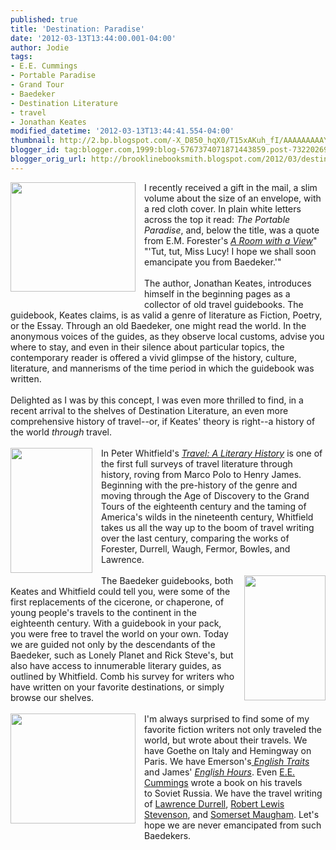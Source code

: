```yaml
---
published: true
title: 'Destination: Paradise'
date: '2012-03-13T13:44:00.001-04:00'
author: Jodie
tags:
- E.E. Cummings
- Portable Paradise
- Grand Tour
- Baedeker
- Destination Literature
- travel
- Jonathan Keates
modified_datetime: '2012-03-13T13:44:41.554-04:00'
thumbnail: http://2.bp.blogspot.com/-X_D850_hqX0/T15xAKuh_fI/AAAAAAAAAYU/w6VTuwcFTfU/s72-c/The-Portable-Paradise.jpg
blogger_id: tag:blogger.com,1999:blog-5767374071871443859.post-7322026998051399661
blogger_orig_url: http://brooklinebooksmith.blogspot.com/2012/03/destination-paradise.html
---
```


<a href="http://2.bp.blogspot.com/-X_D850_hqX0/T15xAKuh_fI/AAAAAAAAAYU/w6VTuwcFTfU/s1600/The-Portable-Paradise.jpg" imageanchor="1" style="clear: left; float: left; margin-bottom: 1em; margin-right: 1em;"><img border="0" height="175" src="http://2.bp.blogspot.com/-X_D850_hqX0/T15xAKuh_fI/AAAAAAAAAYU/w6VTuwcFTfU/s200/The-Portable-Paradise.jpg" width="200" /></a>I recently received&nbsp;a gift in the mail, a slim volume about the size of an envelope, with a red cloth cover. In plain white letters across the top it read: <em>The Portable Paradise</em>, and, below the title, was a quote from E.M. Forester's <em><a href="http://www.brooklinebooksmith-shop.com/book/9780141183299">A Room with a View</a></em>" "'Tut, tut, Miss Lucy! I hope we shall soon emancipate you from Baedeker.'"<br /><br />The author, Jonathan Keates, introduces himself in the beginning pages as a collector of old travel guidebooks. The guidebook, Keates claims, is as valid a genre of literature as Fiction, Poetry, or the Essay. Through an old Baedeker, one might read the world. In the anonymous voices of the guides, as they observe local customs, advise you where to stay, and even in their silence about particular topics, the contemporary reader is offered a vivid glimpse of the history, culture, literature, and mannerisms of the time period in which the guidebook was written.<br /><br />Delighted as I was by this concept, I was even more thrilled to find, in a recent arrival to the shelves of Destination Literature, an even more comprehensive history of travel--or, if Keates' theory is right--a history of the world <em>through </em>travel.<br /><br /><a href="http://1.bp.blogspot.com/-ZO8oL5Ee27c/T15xXsrcSPI/AAAAAAAAAYc/5zfuhzYblfM/s1600/travel-a-literary-history.jpg" imageanchor="1" style="clear: left; float: left; margin-bottom: 1em; margin-right: 1em;"><img border="0" height="200" src="http://1.bp.blogspot.com/-ZO8oL5Ee27c/T15xXsrcSPI/AAAAAAAAAYc/5zfuhzYblfM/s200/travel-a-literary-history.jpg" width="131" /></a>In Peter Whitfield's <em><a href="http://www.brooklinebooksmith-shop.com/book/9781851243389">Travel: A Literary History</a></em> is one of the first full&nbsp;surveys of travel literature through history, roving from Marco Polo to Henry James. Beginning with the pre-history of the genre and moving through the Age of Discovery to the Grand Tours of the eighteenth century and&nbsp;the taming of America's wilds in the nineteenth century, Whitfield takes us all the way up to the boom of travel writing over the last century, comparing the works of Forester, Durrell, Waugh, Fermor, Bowles, and Lawrence.<br /><br /><a href="http://2.bp.blogspot.com/-50gkKvzm280/T15zNUhBjhI/AAAAAAAAAYk/sCEsea-5m24/s1600/139166606.jpg" imageanchor="1" style="clear: right; float: right; margin-bottom: 1em; margin-left: 1em;"><img border="0" height="200" src="http://2.bp.blogspot.com/-50gkKvzm280/T15zNUhBjhI/AAAAAAAAAYk/sCEsea-5m24/s200/139166606.jpg" width="130" /></a>The Baedeker guidebooks, both Keates and Whitfield could tell you, were some of the first replacements of the cicerone, or chaperone, of young people's travels to the continent in the eighteenth century. With a guidebook in&nbsp;your pack, you were free to travel the world on your own. Today we are guided not only by the descendants of the Baedeker, such as&nbsp;Lonely Planet and Rick Steve's, but also have access to innumerable literary guides, as outlined by Whitfield.&nbsp;Comb his survey for writers who have written on your favorite destinations, or simply browse our shelves. <br /><br /><a href="http://1.bp.blogspot.com/-EShJs2SLT8U/T15z2tLpNwI/AAAAAAAAAYs/V5NLUmxRzzM/s1600/EIMI_cummings_index-195x172.jpg" imageanchor="1" style="clear: left; float: left; margin-bottom: 1em; margin-right: 1em;"><img border="0" height="176" src="http://1.bp.blogspot.com/-EShJs2SLT8U/T15z2tLpNwI/AAAAAAAAAYs/V5NLUmxRzzM/s200/EIMI_cummings_index-195x172.jpg" width="200" /></a>I'm always surprised to find some of my favorite fiction writers not only&nbsp;traveled the world, but wrote about their travels. We have Goethe on Italy and Hemingway on Paris. We have Emerson's<a href="http://www.brooklinebooksmith-shop.com/book/9781848855885"> <em>English Traits </em></a>and James' <em><a href="http://www.brooklinebooksmith-shop.com/book/9781848854857">Eng</a>l<a href="http://www.brooklinebooksmith-shop.com/book/9781848854857">ish Hours</a></em>.&nbsp;Even <a href="http://www.brooklinebooksmith-shop.com/book/9780871406521">E.E. Cummings</a> wrote a book on his travels to&nbsp;Soviet Russia. We have the travel writing of <a href="http://www.brooklinebooksmith-shop.com/book/9781604190359">Lawrence Durrell</a>, <a href="http://www.brooklinebooksmith-shop.com/book/9781903238691">Robert Lewis Stevenson</a>, and <a href="http://www.brooklinebooksmith-shop.com/book/9780307473189">Somerset Maugham</a>. Let's hope we are never emancipated from such Baedekers.